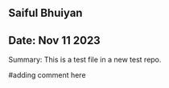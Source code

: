 ## Saiful Bhuiyan
## Date:  Nov 11 2023

Summary:  This is a test file in a new test repo.

#adding comment here
